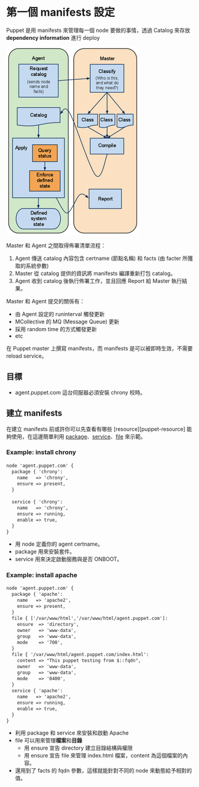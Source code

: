 # 第一個 manifests 設定

Puppet 是用 manifests 來管理每一個 node 要做的事情，透過 Catalog 來存放**dependency information** 進行 deploy

![puppet-catalog](/assets/images/puppet-catalog.png)

Master 和 Agent 之間取得佈署清單流程：

1. Agent 傳送 catalog 內容包含 certname (節點名稱) 和 facts (由 facter  所獲取的系統參數)
1. Master 從 catalog 提供的資訊將 manifests 編譯重新打包 catalog。
1. Agent 收到 catalog 後執行佈署工作，並且回應 Report 給 Master 執行結果。

Master 和 Agent 提交的關係有：

- 由 Agent 設定的 runinterval 觸發更新
- MCollective 的 MQ (Message Queue) 更新
- 採用 random time 的方式觸發更新
- etc

在 Puppet master 上撰寫 manifests，而 manifests 是可以被即時生效，不需要 reload service。


## 目標

- agent.puppet.com 這台伺服器必須安裝 chrony 校時。 

## 建立 manifests

在建立 manifests 前或許你可以先查看有哪些 [resource][puppet-resource] 能夠使用，在這邊簡單利用 [package][resource-package]、[service][resource-service]、[file][resource-file] 來示範。


### Example: install chrony


```puppet
node 'agent.puppet.com' {
  package { 'chrony':
    name   => 'chrony',
    ensure => present,
  }
 
  service { 'chrony':
    name   => 'chrony',
    ensure => running,
    enable => true,
  }
}
```

- 用 node 定義你的 agent certname。
- package 用來安裝套件。
- service 用來決定啟動服務與是否 ONBOOT。

### Example: install apache

```puppet
node 'agent.puppet.com' {
  package { 'apache':
    name   => 'apache2',
    ensure => present,
  }
  file { ['/var/www/html','/var/www/html/agent.puppet.com']:
    ensure  => 'directory',
    owner   => 'www-data',
    group   => 'www-data',
    mode    => '700',
  }
  file { '/var/www/html/agent.puppet.com/index.html':
    content => "This puppet testing from $::fqdn",
    owner   => 'www-data',
    group   => 'www-data',
    mode    => '0400',
  }
  service { 'apache':
    name   => 'apache2',
    ensure => running,
    enable => true,
  }
}
```

- 利用 package 和 service 來安裝和啟動 Apache
- file 可以用來管理**檔案**和**目錄**
  - 用 ensure 宣告 directory 建立目錄結構與權限
  - 用 ensure 宣告 file 來管理 index.html 檔案，content 為這個檔案的內容。
- 還用到了 facts 的 fqdn 參數，這樣就能針對不同的 node 來動態給予相對的值。


[resource]: https://docs.puppet.com/puppet/latest/type.html
[resource-package]: https://docs.puppet.com/puppet/latest/type.html#package
[resource-service]: https://docs.puppet.com/puppet/latest/type.html#service
[resource-file]: https://docs.puppet.com/puppet/latest/type.html#file







